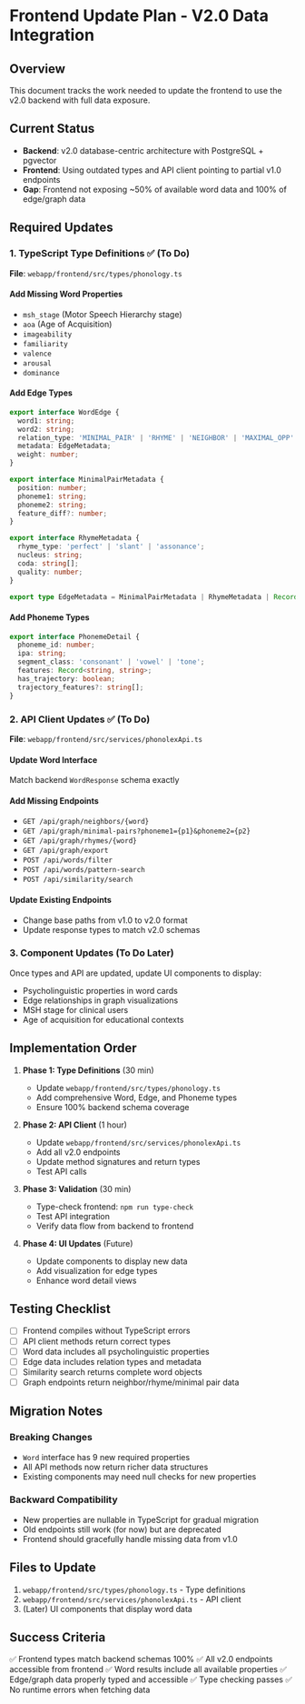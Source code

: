 # Frontend Update Plan - V2.0 Data Integration

## Overview
This document tracks the work needed to update the frontend to use the v2.0 backend with full data exposure.

## Current Status
- **Backend**: v2.0 database-centric architecture with PostgreSQL + pgvector
- **Frontend**: Using outdated types and API client pointing to partial v1.0 endpoints
- **Gap**: Frontend not exposing ~50% of available word data and 100% of edge/graph data

## Required Updates

### 1. TypeScript Type Definitions ✅ (To Do)
**File**: `webapp/frontend/src/types/phonology.ts`

#### Add Missing Word Properties
- `msh_stage` (Motor Speech Hierarchy stage)
- `aoa` (Age of Acquisition)
- `imageability`
- `familiarity`
- `valence`
- `arousal`
- `dominance`

#### Add Edge Types
```typescript
export interface WordEdge {
  word1: string;
  word2: string;
  relation_type: 'MINIMAL_PAIR' | 'RHYME' | 'NEIGHBOR' | 'MAXIMAL_OPP' | 'SIMILAR' | 'MORPHOLOGICAL';
  metadata: EdgeMetadata;
  weight: number;
}

export interface MinimalPairMetadata {
  position: number;
  phoneme1: string;
  phoneme2: string;
  feature_diff?: number;
}

export interface RhymeMetadata {
  rhyme_type: 'perfect' | 'slant' | 'assonance';
  nucleus: string;
  coda: string[];
  quality: number;
}

export type EdgeMetadata = MinimalPairMetadata | RhymeMetadata | Record<string, any>;
```

#### Add Phoneme Types
```typescript
export interface PhonemeDetail {
  phoneme_id: number;
  ipa: string;
  segment_class: 'consonant' | 'vowel' | 'tone';
  features: Record<string, string>;
  has_trajectory: boolean;
  trajectory_features?: string[];
}
```

### 2. API Client Updates ✅ (To Do)
**File**: `webapp/frontend/src/services/phonolexApi.ts`

#### Update Word Interface
Match backend `WordResponse` schema exactly

#### Add Missing Endpoints
- `GET /api/graph/neighbors/{word}`
- `GET /api/graph/minimal-pairs?phoneme1={p1}&phoneme2={p2}`
- `GET /api/graph/rhymes/{word}`
- `GET /api/graph/export`
- `POST /api/words/filter`
- `POST /api/words/pattern-search`
- `POST /api/similarity/search`

#### Update Existing Endpoints
- Change base paths from v1.0 to v2.0 format
- Update response types to match v2.0 schemas

### 3. Component Updates (To Do Later)
Once types and API are updated, update UI components to display:
- Psycholinguistic properties in word cards
- Edge relationships in graph visualizations
- MSH stage for clinical users
- Age of acquisition for educational contexts

## Implementation Order

1. **Phase 1: Type Definitions** (30 min)
   - Update `webapp/frontend/src/types/phonology.ts`
   - Add comprehensive Word, Edge, and Phoneme types
   - Ensure 100% backend schema coverage

2. **Phase 2: API Client** (1 hour)
   - Update `webapp/frontend/src/services/phonolexApi.ts`
   - Add all v2.0 endpoints
   - Update method signatures and return types
   - Test API calls

3. **Phase 3: Validation** (30 min)
   - Type-check frontend: `npm run type-check`
   - Test API integration
   - Verify data flow from backend to frontend

4. **Phase 4: UI Updates** (Future)
   - Update components to display new data
   - Add visualization for edge types
   - Enhance word detail views

## Testing Checklist

- [ ] Frontend compiles without TypeScript errors
- [ ] API client methods return correct types
- [ ] Word data includes all psycholinguistic properties
- [ ] Edge data includes relation types and metadata
- [ ] Similarity search returns complete word objects
- [ ] Graph endpoints return neighbor/rhyme/minimal pair data

## Migration Notes

### Breaking Changes
- `Word` interface has 9 new required properties
- All API methods now return richer data structures
- Existing components may need null checks for new properties

### Backward Compatibility
- New properties are nullable in TypeScript for gradual migration
- Old endpoints still work (for now) but are deprecated
- Frontend should gracefully handle missing data from v1.0

## Files to Update

1. `webapp/frontend/src/types/phonology.ts` - Type definitions
2. `webapp/frontend/src/services/phonolexApi.ts` - API client
3. (Later) UI components that display word data

## Success Criteria

✅ Frontend types match backend schemas 100%
✅ All v2.0 endpoints accessible from frontend
✅ Word results include all available properties
✅ Edge/graph data properly typed and accessible
✅ Type checking passes
✅ No runtime errors when fetching data
